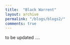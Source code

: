 ```yaml
---
title:  "Black Warrent"
layout: archive
permalink: "/blogs/blogs2/"
comments: true
---
```


to be updated ....
